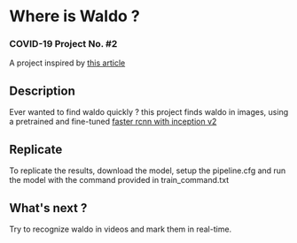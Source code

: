 
# Where is Waldo ? 
### COVID-19 Project No. #2

A project inspired by [this article](https://towardsdatascience.com/how-to-find-wally-neural-network-eddbb20b0b90)


## Description
Ever wanted to find waldo quickly ? this project finds waldo in images, using a pretrained and fine-tuned [faster rcnn with inception v2](https://supervise.ly/explore/models/faster-r-cnn-inception-v-2-coco-1864/overview)


## Replicate
To replicate the results, download the model, setup the pipeline.cfg and run the model with the command provided in train_command.txt

## What's next ?
Try to recognize waldo in videos and mark them in real-time. 
